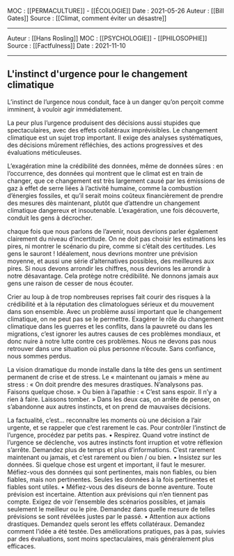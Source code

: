 MOC : [[PERMACULTURE]] - [[ÉCOLOGIE]] 
Date : 2021-05-26
Auteur : [[Bill Gates]]
Source : [[Climat, comment éviter un désastre]]
***
Auteur : [[Hans Rosling]]
MOC : [[PSYCHOLOGIE]] - [[PHILOSOPHIE]]
Source : [[Factfulness]]
Date : 2021-11-10
***

## L'instinct d'urgence pour le changement climatique

L’instinct de l’urgence nous conduit, face à un danger qu’on perçoit comme imminent, à vouloir agir immédiatement.

La peur plus l’urgence produisent des décisions aussi stupides que spectaculaires, avec des effets collatéraux imprévisibles. Le changement climatique est un sujet trop important. Il exige des analyses systématiques, des décisions mûrement réfléchies, des actions progressives et des évaluations méticuleuses.

L’exagération mine la crédibilité des données, même de données sûres : en l’occurrence, des données qui montrent que le climat est en train de changer, que ce changement est très largement causé par les émissions de gaz à effet de serre liées à l’activité humaine, comme la combustion d’énergies fossiles, et qu’il serait moins coûteux financièrement de prendre des mesures dès maintenant, plutôt que d’attendre un changement climatique dangereux et insoutenable. L’exagération, une fois découverte, conduit les gens à décrocher.

chaque fois que nous parlons de l’avenir, nous devrions parler également clairement du niveau d’incertitude. On ne doit pas choisir les estimations les pires, ni montrer le scénario du pire, comme si c’était des certitudes. Les gens le sauront ! Idéalement, nous devrions montrer une prévision moyenne, et aussi une série d’alternatives possibles, des meilleures aux pires. Si nous devons arrondir les chiffres, nous devrions les arrondir à notre désavantage. Cela protège notre crédibilité. Ne donnons jamais aux gens une raison de cesser de nous écouter.

Crier au loup à de trop nombreuses reprises fait courir des risques à la crédibilité et à la réputation des climatologues sérieux et du mouvement dans son ensemble. Avec un problème aussi important que le changement climatique, on ne peut pas se le permettre. Exagérer le rôle du changement climatique dans les guerres et les conflits, dans la pauvreté ou dans les migrations, c’est ignorer les autres causes de ces problèmes mondiaux, et donc nuire à notre lutte contre ces problèmes. Nous ne devons pas nous retrouver dans une situation où plus personne n’écoute. Sans confiance, nous sommes perdus.

La vision dramatique du monde installe dans la tête des gens un sentiment permanent de crise et de stress. Le « maintenant ou jamais » mène au stress : « On doit prendre des mesures drastiques. N’analysons pas. Faisons quelque chose. » Ou bien à l’apathie : « C’est sans espoir. Il n’y a rien à faire. Laissons tomber. » Dans les deux cas, on arrête de penser, on s’abandonne aux autres instincts, et on prend de mauvaises décisions.

La factualité, c’est… reconnaître les moments où une décision a l’air urgente, et se rappeler que c’est rarement le cas. Pour contrôler l’instinct de l’urgence, procédez par petits pas. 
• Respirez. Quand votre instinct de l’urgence se déclenche, vos autres instincts font irruption et votre réflexion s’arrête. Demandez plus de temps et plus d’informations. C’est rarement maintenant ou jamais, et c’est rarement ou bien / ou bien. 
• Insistez sur les données. Si quelque chose est urgent et important, il faut le mesurer. Méfiez-vous des données qui sont pertinentes, mais non fiables, ou bien fiables, mais non pertinentes. Seules les données à la fois pertinentes et fiables sont utiles. 
• Méfiez-vous des diseurs de bonne aventure. Toute prévision est incertaine. Attention aux prévisions qui n’en tiennent pas compte. Exigez de voir l’ensemble des scénarios possibles, et jamais seulement le meilleur ou le pire. Demandez dans quelle mesure de telles prévisions se sont révélées justes par le passé. 
• Attention aux actions drastiques. Demandez quels seront les effets collatéraux. Demandez comment l’idée a été testée. Des améliorations pratiques, pas à pas, suivies par des évaluations, sont moins spectaculaires, mais généralement plus efficaces.